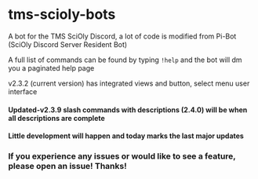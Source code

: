 # tms-scioly-bots

A bot for the TMS SciOly Discord, a lot of code is modified from Pi-Bot (SciOly Discord Server Resident Bot)

A full list of commands can be found by typing `!help` and the bot will dm you a paginated help page

v2.3.2 (current version) has integrated views and button, select menu user interface

#### Updated-v2.3.9 slash commands with descriptions (2.4.0) will be when all descriptions are complete 
#### Little development will happen and today marks the last major updates


### If you experience any issues or would like to see a feature, please open an issue! Thanks!
